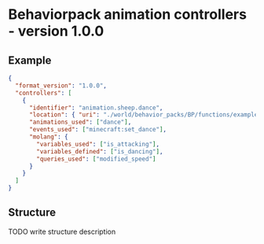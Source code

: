 # Behaviorpack animation controllers - version 1.0.0

## Example

```json
{
  "format_version": "1.0.0",
  "controllers": [
    {
      "identifier": "animation.sheep.dance",
      "location": { "uri": "./world/behavior_packs/BP/functions/example.mcfunction", "offset": 255 },
      "animations_used": ["dance"],
      "events_used": ["minecraft:set_dance"],
      "molang": {
        "variables_used": ["is_attacking"],
        "variables_defined": ["is_dancing"],
        "queries_used": ["modified_speed"]
      }
    }
  ]
}
```

## Structure

TODO write structure description
